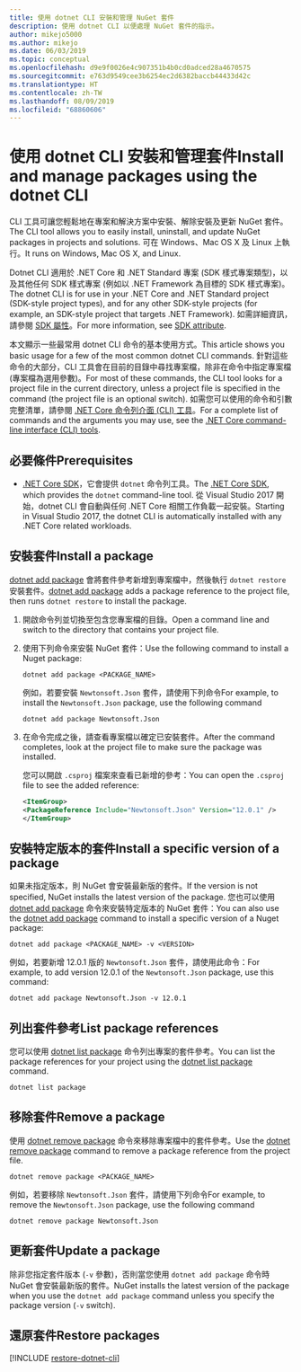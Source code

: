```yaml
---
title: 使用 dotnet CLI 安裝和管理 NuGet 套件
description: 使用 dotnet CLI 以便處理 NuGet 套件的指示。
author: mikejo5000
ms.author: mikejo
ms.date: 06/03/2019
ms.topic: conceptual
ms.openlocfilehash: d9e9f0026e4c907351b4b0cd0adced28a4670575
ms.sourcegitcommit: e763d9549cee3b6254ec2d6382baccb44433d42c
ms.translationtype: HT
ms.contentlocale: zh-TW
ms.lasthandoff: 08/09/2019
ms.locfileid: "68860606"
---
```

# <a name="install-and-manage-packages-using-the-dotnet-cli"></a><span data-ttu-id="0a011-103">使用 dotnet CLI 安裝和管理套件</span><span class="sxs-lookup"><span data-stu-id="0a011-103">Install and manage packages using the dotnet CLI</span></span>

<span data-ttu-id="0a011-104">CLI 工具可讓您輕鬆地在專案和解決方案中安裝、解除安裝及更新 NuGet 套件。</span><span class="sxs-lookup"><span data-stu-id="0a011-104">The CLI tool allows you to easily install, uninstall, and update NuGet packages in projects and solutions.</span></span> <span data-ttu-id="0a011-105">可在 Windows、Mac OS X 及 Linux 上執行。</span><span class="sxs-lookup"><span data-stu-id="0a011-105">It runs on Windows, Mac OS X, and Linux.</span></span>

<span data-ttu-id="0a011-106">Dotnet CLI 適用於 .NET Core 和 .NET Standard 專案 (SDK 樣式專案類型)，以及其他任何 SDK 樣式專案 (例如以 .NET Framework 為目標的 SDK 樣式專案)。</span><span class="sxs-lookup"><span data-stu-id="0a011-106">The dotnet CLI is for use in your .NET Core and .NET Standard project (SDK-style project types), and for any other SDK-style projects (for example, an SDK-style project that targets .NET Framework).</span></span> <span data-ttu-id="0a011-107">如需詳細資訊，請參閱 [SDK 屬性](/dotnet/core/tools/csproj#additions)。</span><span class="sxs-lookup"><span data-stu-id="0a011-107">For more information, see [SDK attribute](/dotnet/core/tools/csproj#additions).</span></span>

<span data-ttu-id="0a011-108">本文顯示一些最常用 dotnet CLI 命令的基本使用方式。</span><span class="sxs-lookup"><span data-stu-id="0a011-108">This article shows you basic usage for a few of the most common dotnet CLI commands.</span></span> <span data-ttu-id="0a011-109">針對這些命令的大部分，CLI 工具會在目前的目錄中尋找專案檔，除非在命令中指定專案檔 (專案檔為選用參數)。</span><span class="sxs-lookup"><span data-stu-id="0a011-109">For most of these commands, the CLI tool looks for a project file in the current directory, unless a project file is specified in the command (the project file is an optional switch).</span></span> <span data-ttu-id="0a011-110">如需您可以使用的命令和引數完整清單，請參閱 [.NET Core 命令列介面 (CLI) 工具](../reference/dotnet-commands.md)。</span><span class="sxs-lookup"><span data-stu-id="0a011-110">For a complete list of commands and the arguments you may use, see the [.NET Core command-line interface (CLI) tools](../reference/dotnet-commands.md).</span></span>

## <a name="prerequisites"></a><span data-ttu-id="0a011-111">必要條件</span><span class="sxs-lookup"><span data-stu-id="0a011-111">Prerequisites</span></span>

- <span data-ttu-id="0a011-112">[.NET Core SDK](https://www.microsoft.com/net/download/)，它會提供 `dotnet` 命令列工具。</span><span class="sxs-lookup"><span data-stu-id="0a011-112">The [.NET Core SDK](https://www.microsoft.com/net/download/), which provides the `dotnet` command-line tool.</span></span> <span data-ttu-id="0a011-113">從 Visual Studio 2017 開始，dotnet CLI 會自動與任何 .NET Core 相關工作負載一起安裝。</span><span class="sxs-lookup"><span data-stu-id="0a011-113">Starting in Visual Studio 2017, the dotnet CLI is automatically installed with any .NET Core related workloads.</span></span>

## <a name="install-a-package"></a><span data-ttu-id="0a011-114">安裝套件</span><span class="sxs-lookup"><span data-stu-id="0a011-114">Install a package</span></span>

<span data-ttu-id="0a011-115">[dotnet add package](/dotnet/core/tools/dotnet-add-package?tabs=netcore2x) 會將套件參考新增到專案檔中，然後執行 `dotnet restore` 安裝套件。</span><span class="sxs-lookup"><span data-stu-id="0a011-115">[dotnet add package](/dotnet/core/tools/dotnet-add-package?tabs=netcore2x) adds a package reference to the project file, then runs `dotnet restore` to install the package.</span></span>

1. <span data-ttu-id="0a011-116">開啟命令列並切換至包含您專案檔的目錄。</span><span class="sxs-lookup"><span data-stu-id="0a011-116">Open a command line and switch to the directory that contains your project file.</span></span>

2. <span data-ttu-id="0a011-117">使用下列命令來安裝 NuGet 套件：</span><span class="sxs-lookup"><span data-stu-id="0a011-117">Use the following command to install a Nuget package:</span></span>

    ```cli
    dotnet add package <PACKAGE_NAME>
    ```

    <span data-ttu-id="0a011-118">例如，若要安裝 `Newtonsoft.Json` 套件，請使用下列命令</span><span class="sxs-lookup"><span data-stu-id="0a011-118">For example, to install the `Newtonsoft.Json` package, use the following command</span></span>

    ```cli
    dotnet add package Newtonsoft.Json
    ```

3. <span data-ttu-id="0a011-119">在命令完成之後，請查看專案檔以確定已安裝套件。</span><span class="sxs-lookup"><span data-stu-id="0a011-119">After the command completes, look at the project file to make sure the package was installed.</span></span>

   <span data-ttu-id="0a011-120">您可以開啟 `.csproj` 檔案來查看已新增的參考：</span><span class="sxs-lookup"><span data-stu-id="0a011-120">You can open the `.csproj` file to see the added reference:</span></span>

    ```xml
   <ItemGroup>
    <PackageReference Include="Newtonsoft.Json" Version="12.0.1" />
   </ItemGroup>
    ```

## <a name="install-a-specific-version-of-a-package"></a><span data-ttu-id="0a011-121">安裝特定版本的套件</span><span class="sxs-lookup"><span data-stu-id="0a011-121">Install a specific version of a package</span></span>

<span data-ttu-id="0a011-122">如果未指定版本，則 NuGet 會安裝最新版的套件。</span><span class="sxs-lookup"><span data-stu-id="0a011-122">If the version is not specified, NuGet installs the latest version of the package.</span></span> <span data-ttu-id="0a011-123">您也可以使用 [dotnet add package](/dotnet/core/tools/dotnet-add-package?tabs=netcore2x) 命令來安裝特定版本的 NuGet 套件：</span><span class="sxs-lookup"><span data-stu-id="0a011-123">You can also use the [dotnet add package](/dotnet/core/tools/dotnet-add-package?tabs=netcore2x) command to install a specific version of a Nuget package:</span></span>

```cli
dotnet add package <PACKAGE_NAME> -v <VERSION>
```

<span data-ttu-id="0a011-124">例如，若要新增 12.0.1 版的 `Newtonsoft.Json` 套件，請使用此命令：</span><span class="sxs-lookup"><span data-stu-id="0a011-124">For example, to add version 12.0.1 of the `Newtonsoft.Json` package, use this command:</span></span>

```cli
dotnet add package Newtonsoft.Json -v 12.0.1
```

## <a name="list-package-references"></a><span data-ttu-id="0a011-125">列出套件參考</span><span class="sxs-lookup"><span data-stu-id="0a011-125">List package references</span></span>

<span data-ttu-id="0a011-126">您可以使用 [dotnet list package](/dotnet/core/tools/dotnet-list-package?tabs=netcore2x) 命令列出專案的套件參考。</span><span class="sxs-lookup"><span data-stu-id="0a011-126">You can list the package references for your project using the [dotnet list package](/dotnet/core/tools/dotnet-list-package?tabs=netcore2x) command.</span></span>

```cli
dotnet list package
```

## <a name="remove-a-package"></a><span data-ttu-id="0a011-127">移除套件</span><span class="sxs-lookup"><span data-stu-id="0a011-127">Remove a package</span></span>

<span data-ttu-id="0a011-128">使用 [dotnet remove package](/dotnet/core/tools/dotnet-remove-package?tabs=netcore2x) 命令來移除專案檔中的套件參考。</span><span class="sxs-lookup"><span data-stu-id="0a011-128">Use the [dotnet remove package](/dotnet/core/tools/dotnet-remove-package?tabs=netcore2x) command to remove a package reference from the project file.</span></span>

```cli
dotnet remove package <PACKAGE_NAME>
```

<span data-ttu-id="0a011-129">例如，若要移除 `Newtonsoft.Json` 套件，請使用下列命令</span><span class="sxs-lookup"><span data-stu-id="0a011-129">For example, to remove the `Newtonsoft.Json` package, use the following command</span></span>

```cli
dotnet remove package Newtonsoft.Json
```

## <a name="update-a-package"></a><span data-ttu-id="0a011-130">更新套件</span><span class="sxs-lookup"><span data-stu-id="0a011-130">Update a package</span></span>

<span data-ttu-id="0a011-131">除非您指定套件版本 (`-v` 參數)，否則當您使用 `dotnet add package` 命令時 NuGet 會安裝最新版的套件。</span><span class="sxs-lookup"><span data-stu-id="0a011-131">NuGet installs the latest version of the package when you use the `dotnet add package` command unless you specify the package version (`-v` switch).</span></span>

## <a name="restore-packages"></a><span data-ttu-id="0a011-132">還原套件</span><span class="sxs-lookup"><span data-stu-id="0a011-132">Restore packages</span></span>

[!INCLUDE [restore-dotnet-cli](includes/restore-dotnet-cli.md)]
